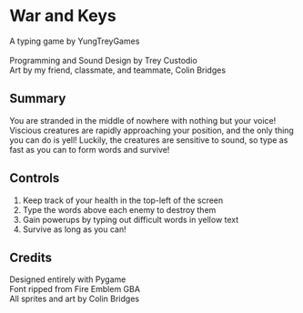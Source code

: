 #  War and Keys
A typing game by YungTreyGames<br><br>
Programming and Sound Design by Trey Custodio<br>
Art by my friend, classmate, and teammate, Colin Bridges


##  Summary
You are stranded in the middle of nowhere with nothing but your voice! 
Viscious creatures are rapidly approaching your position, 
and the only thing you can do is yell!
Luckily, the creatures are sensitive to sound,
so type as fast as you can to form words and survive!

##  Controls
1. Keep track of your health in the top-left of the screen
2. Type the words above each enemy to destroy them
3. Gain powerups by typing out difficult words in yellow text
4. Survive as long as you can!

##  Credits
Designed entirely with Pygame<br>
Font ripped from Fire Emblem GBA<br>
All sprites and art by Colin Bridges<br>
